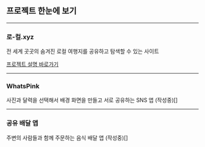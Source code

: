 ## 프로젝트 한눈에 보기
---

### 로-컬.xyz
전 세계 곳곳의 숨겨진 로컬 여행지를 공유하고 탐색할 수 있는 사이트

[프로젝트 설명 바로가기](https://github.com/jinwuui/local-travel-map-frontend)

---

### WhatsPink
사진과 달력을 선택해서 배경 화면을 만들고 서로 공유하는 SNS 앱
(작성중)[]

---

### 공유 배달 앱
주변의 사람들과 함께 주문하는 음식 배달 앱
(작성중)[]

